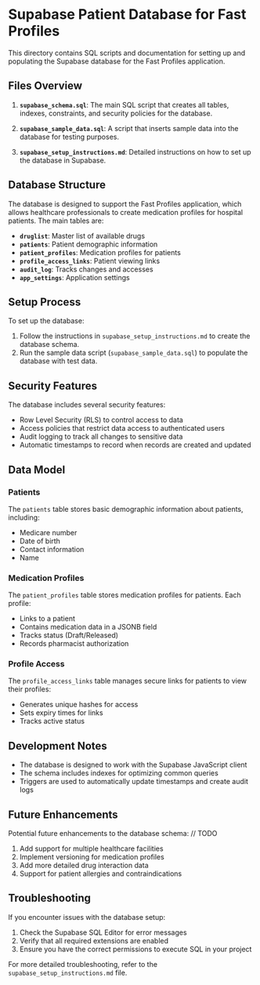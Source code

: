 # Supabase Patient Database for Fast Profiles

This directory contains SQL scripts and documentation for setting up and populating the Supabase database for the Fast Profiles application.

## Files Overview

1. **`supabase_schema.sql`**: The main SQL script that creates all tables, indexes, constraints, and security policies for the database.

2. **`supabase_sample_data.sql`**: A script that inserts sample data into the database for testing purposes.

3. **`supabase_setup_instructions.md`**: Detailed instructions on how to set up the database in Supabase.

## Database Structure

The database is designed to support the Fast Profiles application, which allows healthcare professionals to create medication profiles for hospital patients. The main tables are:

- **`druglist`**: Master list of available drugs
- **`patients`**: Patient demographic information
- **`patient_profiles`**: Medication profiles for patients
- **`profile_access_links`**: Patient viewing links
- **`audit_log`**: Tracks changes and accesses
- **`app_settings`**: Application settings

## Setup Process

To set up the database:

1. Follow the instructions in `supabase_setup_instructions.md` to create the database schema.
2. Run the sample data script (`supabase_sample_data.sql`) to populate the database with test data.

## Security Features

The database includes several security features:

- Row Level Security (RLS) to control access to data
- Access policies that restrict data access to authenticated users
- Audit logging to track all changes to sensitive data
- Automatic timestamps to record when records are created and updated

## Data Model

### Patients

The `patients` table stores basic demographic information about patients, including:
- Medicare number
- Date of birth
- Contact information
- Name

### Medication Profiles

The `patient_profiles` table stores medication profiles for patients. Each profile:
- Links to a patient
- Contains medication data in a JSONB field
- Tracks status (Draft/Released)
- Records pharmacist authorization

### Profile Access

The `profile_access_links` table manages secure links for patients to view their profiles:
- Generates unique hashes for access
- Sets expiry times for links
- Tracks active status

## Development Notes

- The database is designed to work with the Supabase JavaScript client
- The schema includes indexes for optimizing common queries
- Triggers are used to automatically update timestamps and create audit logs

## Future Enhancements

Potential future enhancements to the database schema: // TODO

1. Add support for multiple healthcare facilities
2. Implement versioning for medication profiles
3. Add more detailed drug interaction data
4. Support for patient allergies and contraindications

## Troubleshooting

If you encounter issues with the database setup:

1. Check the Supabase SQL Editor for error messages
2. Verify that all required extensions are enabled
3. Ensure you have the correct permissions to execute SQL in your project

For more detailed troubleshooting, refer to the `supabase_setup_instructions.md` file.